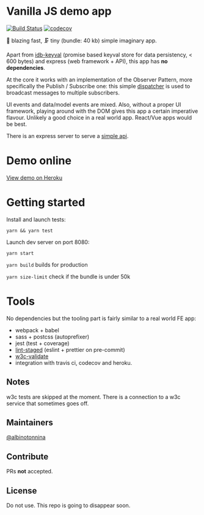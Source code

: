 # Vanilla JS demo app

[![Build Status](https://travis-ci.org/albinotonnina/vanilla-js-demo-app.svg?branch=master)](https://travis-ci.org/albinotonnina/vanilla-js-demo-app)
[![codecov](https://codecov.io/gh/albinotonnina/vanilla-js-demo-app/branch/master/graph/badge.svg)](https://codecov.io/gh/albinotonnina/vanilla-js-demo-app)

🚀 blazing fast, 🗜 tiny (bundle: 40 kb) simple imaginary app.

Apart from [idb-keyval](https://github.com/jakearchibald/idb-keyval) (promise based keyval store for data persistency, < 600 bytes) and express (web framework + API), this app has **no dependencies**.

At the core it works with an implementation of the Observer Pattern, more specifically the Publish / Subscribe one:
this simple [dispatcher](src/utilities/Dispatcher.js) is used to broadcast messages to multiple subscribers.

UI events and data/model events are mixed. Also, without a proper UI framework, playing around with the DOM gives this app a certain imperative flavour. Unlikely a good choice in a real world app. React/Vue apps would be best.

There is an express server to serve a [simple api](server/api/games/index.js).

# Demo online

[View demo on Heroku](https://vanilla-js-demo-app.herokuapp.com/)

# Getting started

Install and launch tests:

```
yarn && yarn test
```

Launch dev server on port 8080:

```
yarn start
```

`yarn build` builds for production

`yarn size-limit` check if the bundle is under 50k

# Tools

No dependencies but the tooling part is fairly similar to a real world FE app:

* webpack + babel
* sass + postcss (autoprefixer)
* jest (test + coverage)
* [lint-staged](https://github.com/okonet/lint-staged) (eslint + prettier on pre-commit)
* [w3c-validate](https://www.npmjs.com/package/w3c-validate)
* integration with travis ci, codecov and heroku.

## Notes

w3c tests are skipped at the moment. There is a connection to a w3c service that sometimes goes off.

## Maintainers

[@albinotonnina](https://github.com/albinotonnina)

## Contribute

PRs **not** accepted.

## License

Do not use. This repo is going to disappear soon.
